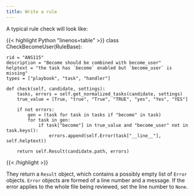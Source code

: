 ```yaml
---
title: Write a rule
---
```


A typical rule check will look like:

<!-- prettier-ignore-start -->
<!-- spellchecker-disable -->
{{< highlight Python "linenos=table" >}}
class CheckBecomeUser(RuleBase):

    rid = "ANS115"
    description = "Become should be combined with become_user"
    helptext = "the task has `become` enabled but `become_user` is missing"
    types = ["playbook", "task", "handler"]

    def check(self, candidate, settings):
        tasks, errors = self.get_normalized_tasks(candidate, settings)
        true_value = [True, "true", "True", "TRUE", "yes", "Yes", "YES"]

        if not errors:
            gen = (task for task in tasks if "become" in task)
            for task in gen:
                if task["become"] in true_value and "become_user" not in task.keys():
                    errors.append(self.Error(task["__line__"], self.helptext))

        return self.Result(candidate.path, errors)
{{< /highlight >}}
<!-- spellchecker-enable -->
<!-- prettier-ignore-end -->

They return a `Result` object, which contains a possibly empty list of `Error` objects. `Error` objects are formed of a line number and a message. If the error applies to the whole file being reviewed, set the line number to `None`.
